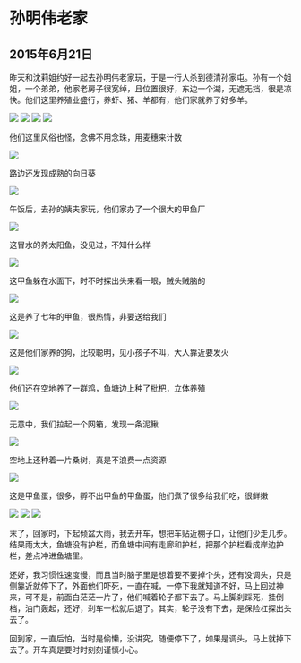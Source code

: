 孙明伟老家
=======================
2015年6月21日
-----------------------
昨天和沈莉姐约好一起去孙明伟老家玩，于是一行人杀到德清孙家屯。孙有一个姐姐，一个弟弟，他家老房子很宽绰，且位置很好，东边一个湖，无遮无挡，很是凉快。他们这里养殖业盛行，养虾、猪、羊都有，他们家就养了好多羊。

![]({{site.url}}/assets/blog-images/20150621/21.jpg)
![]({{site.url}}/assets/blog-images/20150621/22.jpg)
![]({{site.url}}/assets/blog-images/20150621/23.jpg)
![]({{site.url}}/assets/blog-images/20150621/25.jpg)

他们这里风俗也怪，念佛不用念珠，用麦穗来计数

![]({{site.url}}/assets/blog-images/20150621/24.jpg)

路边还发现成熟的向日葵

![]({{site.url}}/assets/blog-images/20150621/26.jpg)

午饭后，去孙的姨夫家玩，他们家办了一个很大的甲鱼厂

![]({{site.url}}/assets/blog-images/20150621/27.jpg)

这冒水的养太阳鱼，没见过，不知什么样

![]({{site.url}}/assets/blog-images/20150621/28.jpg)

这甲鱼躲在水面下，时不时探出头来看一眼，贼头贼脑的

![]({{site.url}}/assets/blog-images/20150621/29.jpg)

这是养了七年的甲鱼，很热情，非要送给我们

![]({{site.url}}/assets/blog-images/20150621/30.jpg)

这是他们家养的狗，比较聪明，见小孩子不叫，大人靠近要发火

![]({{site.url}}/assets/blog-images/20150621/31.jpg)

他们还在空地养了一群鸡，鱼塘边上种了枇杷，立体养殖

![]({{site.url}}/assets/blog-images/20150621/32.jpg)

无意中，我们拉起一个网箱，发现一条泥鳅

![]({{site.url}}/assets/blog-images/20150621/33.jpg)

空地上还种着一片桑树，真是不浪费一点资源

![]({{site.url}}/assets/blog-images/20150621/34.jpg)

这是甲鱼蛋，很多，孵不出甲鱼的甲鱼蛋，他们煮了很多给我们吃，很鲜嫩

![]({{site.url}}/assets/blog-images/20150621/35.jpg)
![]({{site.url}}/assets/blog-images/20150621/36.jpg)
![]({{site.url}}/assets/blog-images/20150621/37.jpg)

末了，回家时，下起倾盆大雨，我去开车，想把车贴近棚子口，让他们少走几步。结果雨太大，鱼塘没有护栏，而鱼塘中间有走廊和护栏，把那个护栏看成岸边护栏，差点冲进鱼塘里。

还好，我习惯性速度慢，而且当时脑子里是想着要不要掉个头，还有没调头，只是侧靠近就停下了，外面他们吓死，一直在喊，一停下我就知道不好，马上回过神来，可不是，前面白茫茫一片了，他们喊着轮子都下去了。马上脚刹踩死，挂倒档，油门轰起，还好，刹车一松就后退了。其实，轮子没有下去，是保险杠探出头去了。

回到家，一直后怕，当时是偷懒，没讲究，随便停下了，如果是调头，马上就掉下去了。开车真是要时时刻刻谨慎小心。














